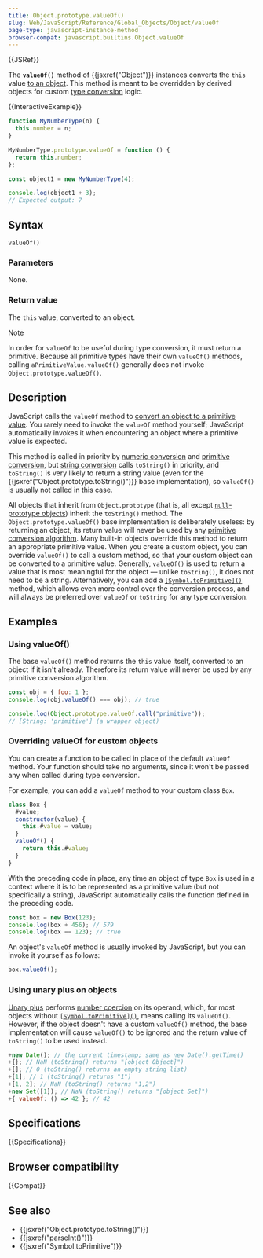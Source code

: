 ```yaml
---
title: Object.prototype.valueOf()
slug: Web/JavaScript/Reference/Global_Objects/Object/valueOf
page-type: javascript-instance-method
browser-compat: javascript.builtins.Object.valueOf
---
```


{{JSRef}}

The **`valueOf()`** method of {{jsxref("Object")}} instances converts the `this` value [to an object](/en-US/docs/Web/JavaScript/Reference/Global_Objects/Object#object_coercion). This method is meant to be overridden by derived objects for custom [type conversion](/en-US/docs/Web/JavaScript/Data_structures#type_coercion) logic.

{{InteractiveExample}}

```js interactive-example
function MyNumberType(n) {
  this.number = n;
}

MyNumberType.prototype.valueOf = function () {
  return this.number;
};

const object1 = new MyNumberType(4);

console.log(object1 + 3);
// Expected output: 7

```

## Syntax

```js-nolint
valueOf()
```

### Parameters

None.

### Return value

The `this` value, converted to an object.

> [!NOTE]
> In order for `valueOf` to be useful during type conversion, it must return a primitive. Because all primitive types have their own `valueOf()` methods, calling `aPrimitiveValue.valueOf()` generally does not invoke `Object.prototype.valueOf()`.

## Description

JavaScript calls the `valueOf` method to [convert an object to a primitive value](/en-US/docs/Web/JavaScript/Data_structures#type_coercion). You rarely need to invoke the `valueOf` method yourself; JavaScript automatically invokes it when encountering an object where a primitive value is expected.

This method is called in priority by [numeric conversion](/en-US/docs/Web/JavaScript/Data_structures#numeric_coercion) and [primitive conversion](/en-US/docs/Web/JavaScript/Data_structures#primitive_coercion), but [string conversion](/en-US/docs/Web/JavaScript/Reference/Global_Objects/String#string_coercion) calls `toString()` in priority, and `toString()` is very likely to return a string value (even for the {{jsxref("Object.prototype.toString()")}} base implementation), so `valueOf()` is usually not called in this case.

All objects that inherit from `Object.prototype` (that is, all except [`null`-prototype objects](/en-US/docs/Web/JavaScript/Reference/Global_Objects/Object#null-prototype_objects)) inherit the `toString()` method. The `Object.prototype.valueOf()` base implementation is deliberately useless: by returning an object, its return value will never be used by any [primitive conversion algorithm](/en-US/docs/Web/JavaScript/Data_structures#type_coercion). Many built-in objects override this method to return an appropriate primitive value. When you create a custom object, you can override `valueOf()` to call a custom method, so that your custom object can be converted to a primitive value. Generally, `valueOf()` is used to return a value that is most meaningful for the object — unlike `toString()`, it does not need to be a string. Alternatively, you can add a [`[Symbol.toPrimitive]()`](/en-US/docs/Web/JavaScript/Reference/Global_Objects/Symbol/toPrimitive) method, which allows even more control over the conversion process, and will always be preferred over `valueOf` or `toString` for any type conversion.

## Examples

### Using valueOf()

The base `valueOf()` method returns the `this` value itself, converted to an object if it isn't already. Therefore its return value will never be used by any primitive conversion algorithm.

```js
const obj = { foo: 1 };
console.log(obj.valueOf() === obj); // true

console.log(Object.prototype.valueOf.call("primitive"));
// [String: 'primitive'] (a wrapper object)
```

### Overriding valueOf for custom objects

You can create a function to be called in place of the default `valueOf` method. Your function should take no arguments, since it won't be passed any when called during type conversion.

For example, you can add a `valueOf` method to your custom class `Box`.

```js
class Box {
  #value;
  constructor(value) {
    this.#value = value;
  }
  valueOf() {
    return this.#value;
  }
}
```

With the preceding code in place, any time an object of type `Box` is used in a context where it is to be represented as a primitive value (but not specifically a string), JavaScript automatically calls the function defined in the preceding code.

```js
const box = new Box(123);
console.log(box + 456); // 579
console.log(box == 123); // true
```

An object's `valueOf` method is usually invoked by JavaScript, but you can invoke it yourself as follows:

```js
box.valueOf();
```

### Using unary plus on objects

[Unary plus](/en-US/docs/Web/JavaScript/Reference/Operators/Unary_plus) performs [number coercion](/en-US/docs/Web/JavaScript/Reference/Global_Objects/Number#number_coercion) on its operand, which, for most objects without [`[Symbol.toPrimitive]()`](/en-US/docs/Web/JavaScript/Reference/Global_Objects/Symbol/toPrimitive), means calling its `valueOf()`. However, if the object doesn't have a custom `valueOf()` method, the base implementation will cause `valueOf()` to be ignored and the return value of `toString()` to be used instead.

```js
+new Date(); // the current timestamp; same as new Date().getTime()
+{}; // NaN (toString() returns "[object Object]")
+[]; // 0 (toString() returns an empty string list)
+[1]; // 1 (toString() returns "1")
+[1, 2]; // NaN (toString() returns "1,2")
+new Set([1]); // NaN (toString() returns "[object Set]")
+{ valueOf: () => 42 }; // 42
```

## Specifications

{{Specifications}}

## Browser compatibility

{{Compat}}

## See also

- {{jsxref("Object.prototype.toString()")}}
- {{jsxref("parseInt()")}}
- {{jsxref("Symbol.toPrimitive")}}

